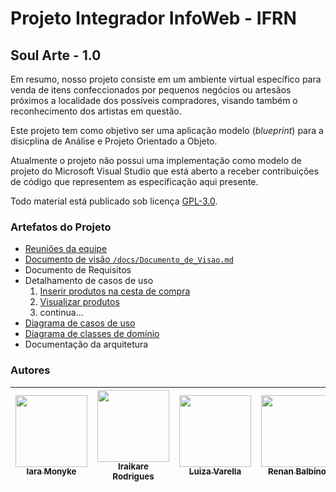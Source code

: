 # Projeto Integrador InfoWeb - IFRN

## Soul Arte - 1.0

Em resumo, nosso projeto consiste em um ambiente virtual específico para venda de itens confeccionados por pequenos negócios ou artesãos próximos a localidade dos possíveis compradores, visando também o reconhecimento dos artistas em questão.

Este projeto tem como objetivo ser uma aplicação  modelo (_blueprint_) para a disicplina de Análise e Projeto Orientado a Objeto.

Atualmente o projeto não possui uma implementação como modelo de projeto do Microsoft Visual Studio que está aberto a receber contribuições de código que representem as especificação aqui presente.

Todo material está publicado sob licença [GPL-3.0](https://www.gnu.org/licenses/quick-guide-gplv3.pt-br.html).


### Artefatos do Projeto
* [Reuniões da equipe](./reunioes/Reunioes.md)
* [Documento de visão `/docs/Documento_de_Visao.md`](./docs/Documento_de_Visao.md)
* Documento de Requisitos
* Detalhamento de casos de uso 
  1. [Inserir produtos na cesta de compra](./docs/casos_de_uso/cdu_inserir_produtos_na_cesta_de_compra.md)
  2. [Visualizar produtos](./docs/casos_de_uso/cdu_visualizar_produtos.md)
  3. continua...
* [Diagrama de casos de uso](./docs/imagens/Diagrama_Casos_de_Uso.png)
* [Diagrama de classes de domínio](./docs/diagramas/Diagrama_Entidades_e_Relacionamentos.png)
* Documentação da arquitetura

### Autores
| [<img src="https://avatars.githubusercontent.com/u/99852137?v=4" width=115><br><sub>Iara Monyke</sub>](https://github.com/iaramonyke) |  [<img src="https://avatars.githubusercontent.com/u/101957823?v=4" width=115><br><sub>Iraikare Rodrigues</sub>](https://github.com/iraikare) |  [<img src="https://avatars.githubusercontent.com/u/102320472?v=4" width=115><br><sub>Luiza Varella</sub>](https://github.com/luvarella) | [<img src="https://avatars.githubusercontent.com/u/93939187?v=4" width=115><br><sub>Renan Balbino</sub>](https://github.com/balbii) |
| :---: | :---: | :---: | :---: |
